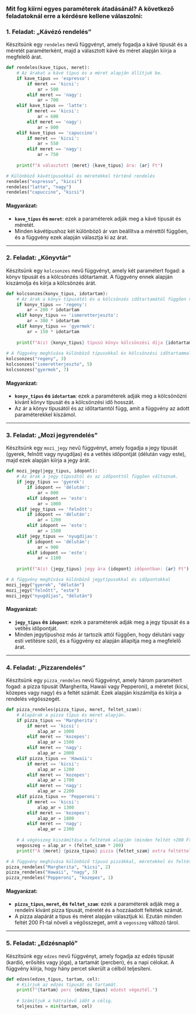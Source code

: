 ### Mit fog kiírni egyes paraméterek átadásánál? A következő feladatoknál erre a kérdésre kellene válaszolni:

### 1. Feladat: „Kávézó rendelés”

Készítsünk egy `rendeles` nevű függvényt, amely fogadja a kávé típusát és a méretét paraméterként, majd a választott kávé és méret alapján kiírja a megfelelő árat.

```python
def rendeles(kave_tipus, meret):
    # Az árakat a kávé típus és a méret alapján állítjuk be.
    if kave_tipus == 'espresso':
        if meret == 'kicsi':
            ar = 500
        elif meret == 'nagy':
            ar = 700
    elif kave_tipus == 'latte':
        if meret == 'kicsi':
            ar = 600
        elif meret == 'nagy':
            ar = 800
    elif kave_tipus == 'capuccino':
        if meret == 'kicsi':
            ar = 550
        elif meret == 'nagy':
            ar = 750
    
    print(f"A választott {meret} {kave_tipus} ára: {ar} Ft")

# Különböző kávétípusokkal és méretekkel történő rendelés
rendeles("espresso", "kicsi")
rendeles("latte", "nagy")
rendeles("capuccino", "kicsi")
```

#### Magyarázat:
- **`kave_tipus` és `meret`**: ezek a paraméterek adják meg a kávé típusát és méretét.
- Minden kávétípushoz két különböző ár van beállítva a mérettől függően, és a függvény ezek alapján választja ki az árat.

---

### 2. Feladat: „Könyvtár”

Készítsünk egy `kolcsonzes` nevű függvényt, amely két paramétert fogad: a könyv típusát és a kölcsönzés időtartamát. A függvény ennek alapján kiszámolja és kiírja a kölcsönzés árát.

```python
def kolcsonzes(konyv_tipus, idotartam):
    # Az árak a könyv típusától és a kölcsönzés időtartamától függően változnak.
    if konyv_tipus == 'regeny':
        ar = 200 * idotartam
    elif konyv_tipus == 'ismeretterjeszto':
        ar = 300 * idotartam
    elif konyv_tipus == 'gyermek':
        ar = 150 * idotartam
    
    print(f"A(z) {konyv_tipus} típusú könyv kölcsönzési díja {idotartam} napra: {ar} Ft")
    
# A függvény meghívása különböző típusokkal és kölcsönzési időtartammal
kolcsonzes("regeny", 3)
kolcsonzes("ismeretterjeszto", 5)
kolcsonzes("gyermek", 7)
```

#### Magyarázat:
- **`konyv_tipus` és `idotartam`**: ezek a paraméterek adják meg a kölcsönözni kívánt könyv típusát és a kölcsönzési idő hosszát.
- Az ár a könyv típusától és az időtartamtól függ, amit a függvény az adott paraméterekkel kiszámol.

---

### 3. Feladat: „Mozi jegyrendelés”

Készítsünk egy `mozi_jegy` nevű függvényt, amely fogadja a jegy típusát (gyerek, felnőtt vagy nyugdíjas) és a vetítés időpontját (délután vagy este), majd ezek alapján kiírja a jegy árát.

```python
def mozi_jegy(jegy_tipus, idopont):
    # Az árak a jegy típusától és az időponttól függően változnak.
    if jegy_tipus == 'gyerek':
        if idopont == 'délután':
            ar = 800
        elif idopont == 'este':
            ar = 1000
    elif jegy_tipus == 'felnőtt':
        if idopont == 'délután':
            ar = 1200
        elif idopont == 'este':
            ar = 1500
    elif jegy_tipus == 'nyugdíjas':
        if idopont == 'délután':
            ar = 900
        elif idopont == 'este':
            ar = 1100
    
    print(f"A(z) {jegy_tipus} jegy ára {idopont} időpontban: {ar} Ft")

# A függvény meghívása különböző jegytípusokkal és időpontokkal
mozi_jegy("gyerek", "délután")
mozi_jegy("felnőtt", "este")
mozi_jegy("nyugdíjas", "délután")
```

#### Magyarázat:
- **`jegy_tipus` és `idopont`**: ezek a paraméterek adják meg a jegy típusát és a vetítés időpontját.
- Minden jegytípushoz más ár tartozik attól függően, hogy délutáni vagy esti vetítésre szól, és a függvény ez alapján állapítja meg a megfelelő árat.

---

### 4. Feladat: „Pizzarendelés”

Készítsünk egy `pizza_rendeles` nevű függvényt, amely három paramétert fogad: a pizza típusát (Margherita, Hawaii vagy Pepperoni), a méretet (kicsi, közepes vagy nagy) és a feltét számát. Ezek alapján kiszámítja és kiírja a rendelés végösszegét.

```python
def pizza_rendeles(pizza_tipus, meret, feltet_szam):
    # Alapárak a pizza típus és méret alapján.
    if pizza_tipus == 'Margherita':
        if meret == 'kicsi':
            alap_ar = 1000
        elif meret == 'kozepes':
            alap_ar = 1500
        elif meret == 'nagy':
            alap_ar = 2000
    elif pizza_tipus == 'Hawaii':
        if meret == 'kicsi':
            alap_ar = 1200
        elif meret == 'kozepes':
            alap_ar = 1700
        elif meret == 'nagy':
            alap_ar = 2200
    elif pizza_tipus == 'Pepperoni':
        if meret == 'kicsi':
            alap_ar = 1300
        elif meret == 'kozepes':
            alap_ar = 1800
        elif meret == 'nagy':
            alap_ar = 2300
    
    # A végösszeg kiszámítása a feltétek alapján (minden feltét +200 Ft).
    vegosszeg = alap_ar + (feltet_szam * 200)
    print(f"A {meret} {pizza_tipus} pizza {feltet_szam} extra feltéttel: {vegosszeg} Ft")

# A függvény meghívása különböző típusú pizzákkal, méretekkel és feltétszámokkal
pizza_rendeles("Margherita", "kicsi", 2)
pizza_rendeles("Hawaii", "nagy", 3)
pizza_rendeles("Pepperoni", "kozepes", 1)
```

#### Magyarázat:
- **`pizza_tipus`, `meret`, és `feltet_szam`**: ezek a paraméterek adják meg a rendelni kívánt pizza típusát, méretét és a hozzáadott feltétek számát.
- A pizza alapárát a típus és méret alapján választjuk ki. Ezután minden feltét 200 Ft-tal növeli a végösszeget, amit a `vegosszeg` változó tárol.

---

### 5. Feladat: „Edzésnapló”

Készítsünk egy `edzes` nevű függvényt, amely fogadja az edzés típusát (kardió, erősítés vagy jóga), a tartamát (percben), és a napi célokat. A függvény kiírja, hogy hány percet sikerült a célból teljesíteni.

```python
def edzes(edzes_tipus, tartam, cel):
    # Kiírjuk az edzés típusát és tartamát.
    print(f"{tartam} perc {edzes_tipus} edzést végeztél.")
    
    # Számítjuk a hátralévő időt a célig.
    teljesites = min(tartam, cel)
